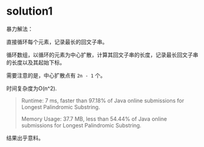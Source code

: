 # solution1

暴力解法：

直接循环每个元素，记录最长的回文子串。

循环数组，以循环的元素为中心扩散，计算其回文子串的长度，记录最长回文子串的长度以及其起始下标。

需要注意的是，中心扩散点有 `2n - 1` 个。

时间复杂度为O(n^2).

> Runtime: 7 ms, faster than 97.18% of Java online submissions for Longest Palindromic Substring.
> 
> Memory Usage: 37.7 MB, less than 54.44% of Java online submissions for Longest Palindromic Substring.

结果出乎意料。
